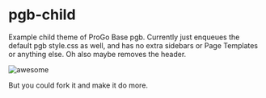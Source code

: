 # pgb-child
Example child theme of ProGo Base pgb. Currently just enqueues the default pgb style.css as well, and has no extra sidebars or Page Templates or anything else. Oh also maybe removes the header.

![awesome](https://raw.github.com/progothemes/pgb-child/master/screenshot.png)

But you could fork it and make it do more.
